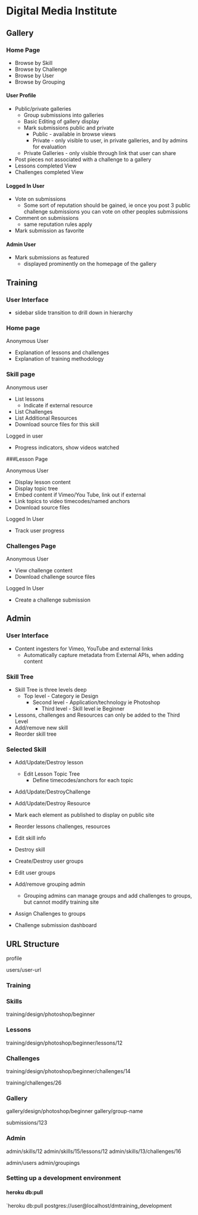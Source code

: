 # Digital Media Institute

## Gallery

### Home Page

* Browse by Skill
* Browse by Challenge
* Browse by User
* Browse by Grouping


#### User Profile

   * Public/private galleries
      * Group submissions into galleries
      * Basic Editing of gallery display
      * Mark submissions public and private
         * Public - available in browse views
         * Private - only visible to user, in private galleries, and by admins for evaluation
      * Private Galleries - only visible through link that user can share
   * Post pieces not associated with a challenge to a gallery
   * Lessons completed View
   * Challenges completed View

#### Logged In User

   * Vote on submissions
      * Some sort of reputation should be gained, ie once you post 3 public challenge submissions you can vote on other peoples submissions
   * Comment on submissions
      * same reputation rules apply
   * Mark submission as favorite

#### Admin User

   * Mark submissions as featured
      * displayed prominently on the homepage of the gallery




## Training 

### User Interface

   * sidebar slide transition to drill down in hierarchy

### Home page

Anonymous User

   * Explanation of lessons and challenges
   * Explanation of training methodology



### Skill page

Anonymous user

   * List lessons
      * Indicate if external resource
   * List Challenges
   * List Additional Resources
   * Download source files for this skill
   
Logged in user

   * Progress indicators, show videos watched


###Lesson Page

Anonymous User

   * Display lesson content
   * Display topic tree
   * Embed content if Vimeo/You Tube, link out if external
   * Link topics to video timecodes/named anchors
   * Download source files
   
Logged In User

   * Track user progress

### Challenges Page

Anonymous User

   * View challenge content
   * Download challenge source files
   
Logged In User

   * Create a challenge submission



## Admin

### User Interface

   * Content ingesters for Vimeo, YouTube and external links
      * Automatically capture metadata from External APIs, when adding content
      
### Skill Tree

   * Skill Tree is three levels deep
      * Top level - Category ie Design
         * Second level - Application/technology ie Photoshop
            * Third level - Skill level ie Beginner
   * Lessons, challenges and Resources can only be added to the Third Level
   * Add/remove new skill
   * Reorder skill tree

### Selected Skill

   * Add/Update/Destroy lesson
      * Edit Lesson Topic Tree
         * Define timecodes/anchors for each topic

   * Add/Update/DestroyChallenge
   * Add/Update/Destroy Resource
   * Mark each element as published to display on public site
   * Reorder lessons challenges, resources
   * Edit skill info
   * Destroy skill
   * Create/Destroy user groups
   * Edit user groups
   * Add/remove grouping admin
      * Grouping admins can manage groups and add challenges to groups, but cannot modify training site
   * Assign Challenges to groups
   * Challenge submission dashboard



## URL Structure

profile

users/user-url

### Training

### Skills

training/design/photoshop/beginner

### Lessons

training/design/photoshop/beginner/lessons/12

### Challenges

training/design/photoshop/beginner/challenges/14

training/challenges/26


### Gallery

gallery/design/photoshop/beginner
gallery/group-name

submissions/123

### Admin
admin/skills/12
admin/skills/15/lessons/12
admin/skills/13/challenges/16

admin/users
admin/groupings

### Setting up a development environment

#### heroku db:pull
`heroku db:pull postgres://user@localhost/dmtraining_development










